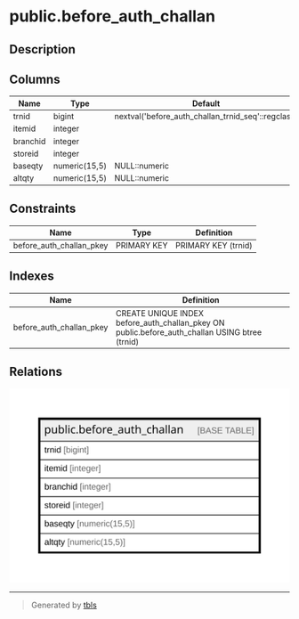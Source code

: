 # public.before_auth_challan

## Description

## Columns

| Name | Type | Default | Nullable | Children | Parents | Comment |
| ---- | ---- | ------- | -------- | -------- | ------- | ------- |
| trnid | bigint | nextval('before_auth_challan_trnid_seq'::regclass) | false |  |  |  |
| itemid | integer |  | false |  |  |  |
| branchid | integer |  | false |  |  |  |
| storeid | integer |  | false |  |  |  |
| baseqty | numeric(15,5) | NULL::numeric | true |  |  |  |
| altqty | numeric(15,5) | NULL::numeric | true |  |  |  |

## Constraints

| Name | Type | Definition |
| ---- | ---- | ---------- |
| before_auth_challan_pkey | PRIMARY KEY | PRIMARY KEY (trnid) |

## Indexes

| Name | Definition |
| ---- | ---------- |
| before_auth_challan_pkey | CREATE UNIQUE INDEX before_auth_challan_pkey ON public.before_auth_challan USING btree (trnid) |

## Relations

![er](public.before_auth_challan.svg)

---

> Generated by [tbls](https://github.com/k1LoW/tbls)
